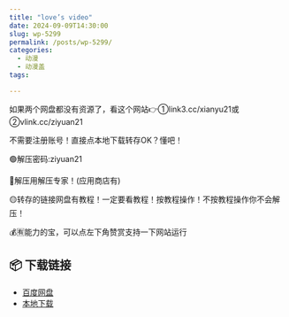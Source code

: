 ```yaml
---
title: "love’s video"
date: 2024-09-09T14:30:00
slug: wp-5299
permalink: /posts/wp-5299/
categories:
  - 动漫
  - 动漫盖
tags:

---
```


如果两个网盘都没有资源了，看这个网站👉①link3.cc/xianyu21或②vlink.cc/ziyuan21

不需要注册账号！直接点本地下载转存OK？懂吧！

🟢解压密码:ziyuan21

🔵解压用解压专家！(应用商店有)

🟡转存的链接网盘有教程！一定要看教程！按教程操作！不按教程操作你不会解压！

💰🈶能力的宝，可以点左下角赞赏支持一下网站运行

## 📦 下载链接
- [百度网盘](https://blziyuan21.com/pay-download/5299?key=9ad4e2c41c&down_id=0)
- [本地下载](https://blziyuan21.com/pay-download/5299?key=9ad4e2c41c&down_id=1)

